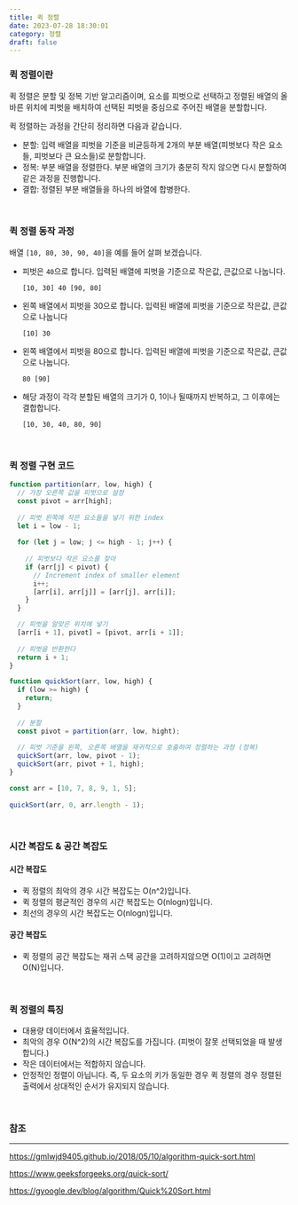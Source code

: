 ```yaml
---
title: 퀵 정렬
date: 2023-07-28 18:30:01
category: 정렬
draft: false
---
```


### 퀵 정렬이란

퀵 정렬은 분할 및 정복 기반 알고리즘이며, 요소를 피벗으로 선택하고 정렬된 배열의 올바른 위치에 피벗을 배치하여 선택된 피벗을 중심으로 주어진 배열을 분할합니다.

퀵 정렬하는 과정을 간단히 정리하면 다음과 같습니다.

- 분할: 입력 배열을 피벗을 기준을 비균등하게 2개의 부분 배열(피벗보다 작은 요소들, 피벗보다 큰 요소들)로 분할합니다.
- 정복: 부분 배열을 정렬한다. 부분 배열의 크기가 충분히 작지 않으면 다시 분할하여 같은 과정을 진행합니다.
- 결합: 정렬된 부분 배열들을 하나의 바열에 합병한다.

<br/>

### 퀵 정렬 동작 과정

배열 `[10, 80, 30, 90, 40]`을 예를 들어 살펴 보겠습니다.

- 피벗은 `40`으로 합니다. 입력된 배열에 피벗을 기준으로 작은값, 큰값으로 나눕니다.

  ```
  [10, 30] 40 [90, 80]
  ```

- 왼쪽 배열에서 피벗을 30으로 합니다. 입력된 배열에 피벗을 기준으로 작은값, 큰값으로 나눕니다

  ```
  [10] 30
  ```

- 왼쪽 배열에서 피벗을 80으로 합니다. 입력된 배열에 피벗을 기준으로 작은값, 큰값으로 나눕니다.

  ```
  80 [90]
  ```

- 해당 과정이 각각 분할된 배열의 크기가 0, 1이나 될때까지 반복하고, 그 이후에는 결합합니다.

  ```
  [10, 30, 40, 80, 90]
  ```

<br/>

### 퀵 정렬 구현 코드

```javascript
function partition(arr, low, high) {
  // 가장 오른쪽 값을 피벗으로 설정
  const pivot = arr[high];
  
  // 피벗 왼쪽에 작은 요소들을 넣기 위한 index
  let i = low - 1;
   
  for (let j = low; j <= high - 1; j++) {
    
    // 피벗보다 작은 요소를 찾아
    if (arr[j] < pivot) {
      // Increment index of smaller element
      i++;
      [arr[i], arr[j]] = [arr[j], arr[i]];
    }
  }

  // 피벗을 알맞은 위치에 넣기
  [arr[i + 1], pivot] = [pivot, arr[i + 1]];
  
  // 피벗을 반환한다
  return i + 1;
}

function quickSort(arr, low, high) {
  if (low >= high) {
    return;
  }
  
  // 분할
  const pivot = partition(arr, low, hight);
  
  // 피벗 기준을 왼쪽, 오른쪽 배열을 재귀적으로 호출하여 정렬하는 과정 (정복)
  quickSort(arr, low, pivot - 1);
  quickSort(arr, pivot + 1, high);
}

const arr = [10, 7, 8, 9, 1, 5];
 
quickSort(arr, 0, arr.length - 1);
```

<br/>

### 시간 복잡도 & 공간 복잡도

#### 시간 복잡도

- 퀵 정렬의 최악의 경우 시간 복잡도는 O(n^2)입니다.
- 퀵 정렬의 평균적인 경우의 시간 복잡도는 O(nlogn)입니다.
- 최선의 경우의 시간 복잡도는 O(nlogn)입니다.

#### 공간 복잡도

- 퀵 정렬의 공간 복잡도는 재귀 스택 공간을 고려하지않으면 O(1)이고 고려하면 O(N)입니다.

<br/>

### 퀵 정렬의 특징

- 대용량 데이터에서 효율적입니다.
- 최악의 경우 O(N^2)의 시간 복잡도를 가집니다. (피벗이 잘못 선택되었을 때 발생합니다.)
- 작은 데이터에서는 적합하지 않습니다.
- 안정적인 정렬이 아닙니다. 즉, 두 요소의 키가 동일한 경우 퀵 정렬의 경우 정렬된 출력에서 상대적인 순서가 유지되지 않습니다.

<br />

### 참조

---

https://gmlwjd9405.github.io/2018/05/10/algorithm-quick-sort.html

https://www.geeksforgeeks.org/quick-sort/

https://gyoogle.dev/blog/algorithm/Quick%20Sort.html
